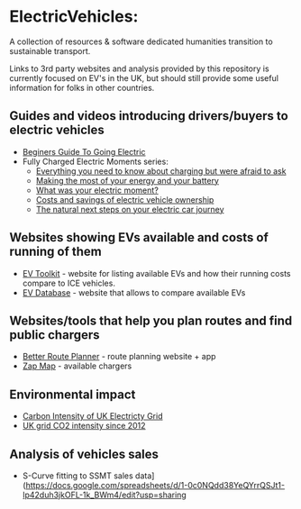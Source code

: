 # ElectricVehicles:
A collection of resources & software dedicated humanities transition to sustainable transport.

Links to 3rd party websites and analysis provided by this repository is currently focused on EV's in the UK, but should still provide some useful information for folks in other countries.

## Guides and videos introducing drivers/buyers to electric vehicles

* [Beginers Guide To Going Electric](https://www.electrifying.com/files/NIgcMz_zbLHAaF79/department-for-transport-ev-guide.pdf)
* Fully Charged Electric Moments series:
    * [Everything you need to know about charging but were afraid to ask](https://www.youtube.com/watch?v=SZ_oZi2DO0Y&list=PLU-GRnq4BD0old1mEjDlxS2uPiQb9GfGO&index=2)
    * [Making the most of your energy and your battery](https://www.youtube.com/watch?v=0CRNNS8d9OM&list=PLU-GRnq4BD0old1mEjDlxS2uPiQb9GfGO&index=3)
    * [What was your electric moment?](https://www.youtube.com/watch?v=ma3yH_DydsY&list=PLU-GRnq4BD0old1mEjDlxS2uPiQb9GfGO&index=4)
    * [Costs and savings of electric vehicle ownership](https://www.youtube.com/watch?v=ydMb85Ok040&list=PLU-GRnq4BD0old1mEjDlxS2uPiQb9GfGO&index=5)
    * [The natural next steps on your electric car journey](https://www.youtube.com/watch?v=PjY5CI1KE_0)

## Websites showing EVs available and costs of running of them

* [EV Toolkit](https://ev-toolkit.co.uk/) - website for listing available EVs and how their running costs compare to ICE vehicles.
* [EV Database](https://ev-database.uk) - website that allows to compare available EVs 

## Websites/tools that help you plan routes and find public chargers

* [Better Route Planner](https://abetterrouteplanner.com/) - route planning website + app
* [Zap Map](https://www.zap-map.com/) - available chargers

## Environmental impact
* [Carbon Intensity of UK Electricty Grid](https://carbonintensity.org.uk/)
* [UK grid CO2 intensity since 2012](http://www.mygridgb.co.uk/historicaldata/)

## Analysis of vehicles sales
* S-Curve fitting to SSMT sales data](https://docs.google.com/spreadsheets/d/1-0c0NQdd38YeQYrrQSJt1-lp42duh3jkOFL-1k_BWm4/edit?usp=sharing

